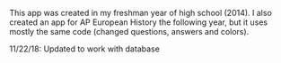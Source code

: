 This app was created in my freshman year of high school (2014). I also created an app for AP European History the following year, but it uses mostly the same code (changed questions, answers and colors).

11/22/18: Updated to work with database

